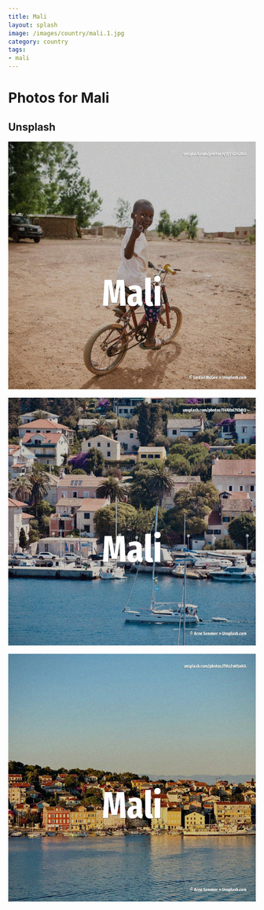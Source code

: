 ```yaml
---
title: Mali
layout: splash
image: /images/country/mali.1.jpg
category: country
tags:
- mali
---
```

# Photos for Mali

## Unsplash

![Mali](/images/country/mali.1.jpg)

![Mali](/images/country/mali.2.jpg)

![Mali](/images/country/mali.3.jpg)